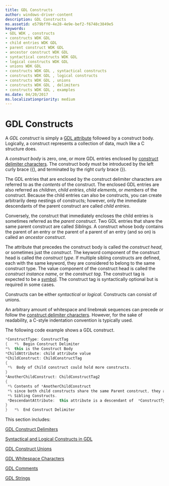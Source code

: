 ```yaml
---
title: GDL Constructs
author: windows-driver-content
description: GDL Constructs
ms.assetid: e579bff0-4e28-4e9e-bef2-f6748c3849e5
keywords:
- GDL WDK , constructs
- constructs WDK GDL
- child entries WDK GDL
- parent construct WDK GDL
- ancestor construct WDK GDL
- syntactical constructs WDK GDL
- logical constructs WDK GDL
- unions WDK GDL
- constructs WDK GDL , syntactical constructs
- constructs WDK GDL , logical constructs
- constructs WDK GDL , unions
- constructs WDK GDL , delimiters
- constructs WDK GDL , examples
ms.date: 04/20/2017
ms.localizationpriority: medium
---
```


# GDL Constructs


A *GDL construct* is simply a [GDL attribute](gdl-attributes.md) followed by a construct body. Logically, a construct represents a collection of data, much like a C structure does.

A *construct body* is zero, one, or more GDL entries enclosed by [construct delimiter characters](gdl-construct-delimiters.md). The construct body must be introduced by the left curly brace ({), and terminated by the right curly brace (}).

The GDL entries that are enclosed by the construct delimiter characters are referred to as the *contents* of the construct. The enclosed GDL entries are also referred as *children*, *child entries*, *child elements*, or *members* of the construct. Because the child entries can also be constructs, you can create arbitrarily deep nestings of constructs; however, only the immediate descendants of the parent construct are called *child entries*.

Conversely, the construct that immediately encloses the child entries is sometimes referred as the *parent construct*. Two GDL entries that share the same parent construct are called *Siblings*. A construct whose body contains the parent of an entry or the parent of a parent of an entry (and so on) is called an *ancestor construct*.

The attribute that precedes the construct body is called the *construct head*, or sometimes just the *construct*. The keyword component of the construct head is called the *construct type*. If multiple sibling constructs are defined, each with the same keyword, they are considered to belong to the same construct type. The value component of the construct head is called the *construct instance name*, or the *construct tag*. The construct tag is expected to be a [symbol](gdl-arbitrary-value-contexts.md). The construct tag is syntactically optional but is required in some cases.

Constructs can be either *syntactical* or *logical*. Constructs can consist of unions.

An arbitrary amount of whitespace and linebreak sequences can precede or follow the [construct delimiter characters](gdl-construct-delimiters.md). However, for the sake of readability, a C-style indentation convention is typically used.

The following code example shows a GDL construct.

```cpp
*ConstructType: ConstructTag
{   *%  Begin Construct Delimiter
*%  this is the Construct Body
*ChildAttribute: child attribute value
*ChildConstruct: ChildConstructTag
{
 *%  Body of Child construct could hold more constructs.
}
*AnotherChildConstruct: ChildConstructTag2
{
 *% Contents of *AnotherChildConstruct
 *% since both child constructs share the same Parent construct, they are
 *% Sibling Constructs.
 *DescendantAttribute:  this attribute is a descendant of  *ConstructType: ConstructTag
}
}   *%  End Construct Delimiter
```

This section includes:

[GDL Construct Delimiters](gdl-construct-delimiters.md)

[Syntactical and Logical Constructs in GDL](syntactical-and-logical-constructs-in-gdl.md)

[GDL Construct Unions](gdl-construct-unions.md)

[GDL Whitespace Characters](gdl-whitespace-characters.md)

[GDL Comments](gdl-comments.md)

[GDL Strings](gdl-strings.md)

 

 




